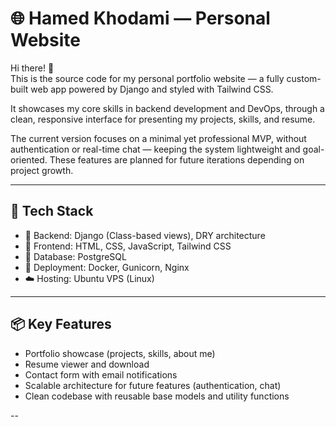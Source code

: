# 🌐 Hamed Khodami — Personal Website

Hi there! 👋  
This is the source code for my personal portfolio website — a fully custom-built web app powered by Django and styled with Tailwind CSS.

It showcases my core skills in backend development and DevOps, through a clean, responsive interface for presenting my projects, skills, and resume.

The current version focuses on a minimal yet professional MVP, without authentication or real-time chat — keeping the system lightweight and goal-oriented. These features are planned for future iterations depending on project growth.

---

## 🚀 Tech Stack

- 🔧 Backend: Django (Class-based views), DRY architecture
- 🎨 Frontend: HTML, CSS, JavaScript, Tailwind CSS
- 🐘 Database: PostgreSQL
- 🐳 Deployment: Docker, Gunicorn, Nginx
- ☁️ Hosting: Ubuntu VPS (Linux)

---

## 📦 Key Features

- Portfolio showcase (projects, skills, about me)
- Resume viewer and download
- Contact form with email notifications
- Scalable architecture for future features (authentication, chat)
- Clean codebase with reusable base models and utility functions

--